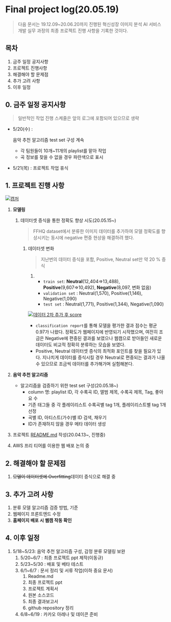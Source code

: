 # Final project log(20.05.19)

> 다음 문서는 19.12.09~20.06.20까지 진행된 혁신성장 이미지 분석 AI 서비스 개발 실무 과정의 최종 프로젝트 진행 사항을 기록한 것이다.

## 목차

1. 금주 일정 공지사항
2. 프로젝트 진행사항
3. 해결해야 할 문제점
4. 추가 고려 사항
5. 이후 일정

## 0. 금주 일정 공지사항

> 일반적인 작업 진행 스케줄은 앞의 로그에 포함되어 있으므로 생략

- 5/20(수) :

   

  음악 추천 알고리즘 test set 구성 계속

  - 각 팀원들이 10개~11개의 playlist를 맡아 작업
  - 곡 정보를 찾을 수 없을 경우 파란색으로 표시

- 5/21(목) : 프로젝트 작업 휴식

## 1. 프로젝트 진행 사항

[![캡처](https://user-images.githubusercontent.com/58945760/80307234-afdc8b80-8802-11ea-80a5-afb28bdfbb1f.PNG)](https://user-images.githubusercontent.com/58945760/80307234-afdc8b80-8802-11ea-80a5-afb28bdfbb1f.PNG)

1. **모델링**

   1. 데이터셋 증식을 통한 정확도 향상 시도(20.05.15~)

      > FFHQ dataset에서 분류한 이미지 데이터를 추가하여 모델 정확도를 향상시키는 동시에 negative 편중 현상을 해결하려 했다.

      1. 데이터셋 변화

         > 지난번의 데이터 증식을 포함, Positive, Neutral set만 약 20 % 증식

         1. - `train set`: **Neutral**(12,404=>13,488), **Positive**(9,607=>10,492), **Negative**(8,097, 변화 없음)
            - `validation set` : Neutral(1,570), Positive(1,146), Negative(1,090)
            - `test set` : Neutral(1,771), Positive(1,344), Negative(1,090)

         [![데이터 2차 추가 후 score](https://user-images.githubusercontent.com/58945760/82457037-ed75c100-9aef-11ea-8c00-028d6b5126b6.PNG)](https://user-images.githubusercontent.com/58945760/82457037-ed75c100-9aef-11ea-8c00-028d6b5126b6.PNG)

         - `classification report`를 통해 모델을 평가한 결과 점수는 평균 0.97가 나왔다. 정확도가 웹페이지에 반영되기 시작했으며, 여전히 조금은 Negative에 편중된 결과를 보였으나 웹캠으로 받아들인 새로운 데이터도 비교적 정확히 분류하는 모습을 보였다.
         - Positive, Neutral 데이터셋 증식의 최적화 포인트를 찾을 필요가 있다. 지나치게 데이터를 증식시킬 경우 Neutral로 편중되는 결과가 나올 수 있으므로 조금씩 데이터를 추가해가며 실험해본다.

2. **음악 추천 알고리즘**

   - 알고리즘을 검증하기 위한 test set 구성(20.05.18~)
     - column 명: playlist ID, 각 수록곡 ID, 앨범 제목, 수록곡 제목, Tag, 좋아요 수
     - 기존 태그들 중 각 플레이리스트 수록곡별 tag 1개, 플레이리스트별 tag 1개 선정
     - 곡별 ID, 아티스트(가수)별 ID 검색, 채우기
     - ID가 존재하지 않을 경우 메타 데이터 생성

3. 프로젝트 [README.md](https://github.com/dannylee93/Emotion-Recognition/blob/master/README.md#emotion-recognition) 작성(20.04.13~, 진행중)

4. AWS 프리 티어를 이용한 웹 배포 논의 중

## 2. 해결해야 할 문제점

1. ~~모델이 데이터셋에 Overfitting~~데이터 증식으로 해결 중

## 3. 추가 고려 사항

1. 분류 모델 알고리즘 검증 방법, 기준
2. 웹페이지 프론트엔드 수정
3. **홈페이지 배포 시 웹캠 작동 확인**

## 4. 이후 일정

1. 5/18~5/23: 음악 추천 알고리즘 구성, 감정 분류 모델링 보완
   1. 5/20~6/7 : 최종 프로젝트 ppt 제작(이동규)
   2. 5/23~5/30 : 배포 및 베타 테스트
   3. 6/1~6/7 : 문서 정리 및 서류 작업(이하 중요 문서)
      1. Readme.md
      2. 최종 프로젝트 ppt
      3. 프로젝트 계획서
      4. 원본 소스코드
      5. 최종 결과보고서
      6. github repository 정리
   4. 6/8~6/19 : 카카오 아레나 및 데이콘 준비